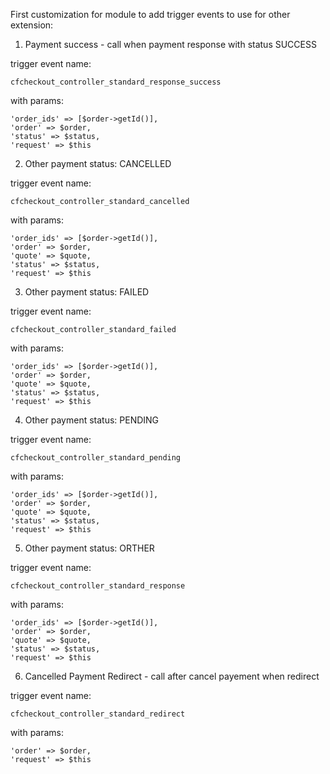 First customization for module to add trigger events to use for other extension:

1. Payment success - call when payment response with status SUCCESS

trigger event name:

```cfcheckout_controller_standard_response_success```

with params:

```
'order_ids' => [$order->getId()],
'order' => $order,
'status' => $status,
'request' => $this
```

2. Other payment status: CANCELLED

trigger event name:

```cfcheckout_controller_standard_cancelled```

with params:

```
'order_ids' => [$order->getId()],
'order' => $order,
'quote' => $quote,
'status' => $status,
'request' => $this
```

3. Other payment status: FAILED

trigger event name:

```cfcheckout_controller_standard_failed```

with params:

```
'order_ids' => [$order->getId()],
'order' => $order,
'quote' => $quote,
'status' => $status,
'request' => $this
```

4. Other payment status: PENDING

trigger event name:

```cfcheckout_controller_standard_pending```

with params:

```
'order_ids' => [$order->getId()],
'order' => $order,
'quote' => $quote,
'status' => $status,
'request' => $this
```

5. Other payment status: ORTHER

trigger event name:

```cfcheckout_controller_standard_response```

with params:

```
'order_ids' => [$order->getId()],
'order' => $order,
'quote' => $quote,
'status' => $status,
'request' => $this
```

6. Cancelled Payment Redirect - call after cancel payement when redirect

trigger event name:

```cfcheckout_controller_standard_redirect```

with params:

```
'order' => $order,
'request' => $this
```
